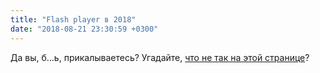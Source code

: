 ```yaml
---
title: "Flash player в 2018"
date: "2018-08-21 23:30:59 +0300"
---
```


Да вы, б…ь, прикалываетесь? Угадайте, [что не так на этой странице](https://www.bigbasstabs.com/pink_floyd_bass_tabs/money.html)?
